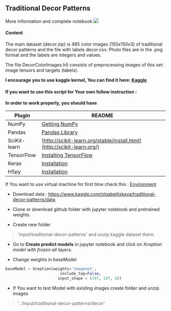 ## Traditional Decor Patterns  

More information and complete notebook 
[![](https://mateuszgrzyb.pl/wp-content/uploads/2017/07/kaggle-logo-transparent-300.png)](https://www.kaggle.com/olgabelitskaya/traditional-decor-patterns)  

#### Content

The main dataset (decor.zip) is 485 color images (150x150x3) of traditional decor patterns and the file with labels decor.csv. Photo files are in the .png format and the labels are integers and values.

The file DecorColorImages.h5 consists of preprocessing images of this set: image tensors and targets (labels).

**I encourage you to use kaggle kernel, You can find it here: [Kaggle](https://www.kaggle.com/rafalb/transfer-learning-and-image-preprocessing-94)**  

#### If you want to use this script for Your own follow instruction :   

**In order to work properly, you should have**  

| Plugin | README |
| ------ | ------ |
| NumPy | [Getting NumPy](http://www.numpy.org/) |
| Pandas | [Pandas Library](https://pandas.pydata.org/) |
| SciKit-learn | [http://scikit-learn.org/stable/install.html](http://scikit-learn.org/) |
| TensorFlow | [Installing TensorFlow ](https://www.tensorflow.org/install/) |
| Keras | [Installation](https://keras.io/#installation) |
| H5py | [Installation](http://docs.h5py.org/en/latest/build.html)|
If You want to use virtual machine for first time check this : [Environment](https://github.com/dataworkshop/course_env)  


* Download data : https://www.kaggle.com/olgabelitskaya/traditional-decor-patterns/data  
  
* Clone or download github folder with jupyter notebook and pretrained weights.
  
* Create new folder 
> 'input/traditional-decor-patterns'   and unzip kaggle dataset there.  
  
* Go to **Create predict models** in jupyter notebook and click on *Xception model with frozen all layers*.  
  
* Change weights in baseModel  
``` python
baseModel = Xception(weights='imagenet', 
                        include_top=False,
                       input_shape = (197, 197, 3))
```

* If You want to test Model with existing images create folder  and unzip images
> '../input/traditional-decor-patterns/decor'   


  
